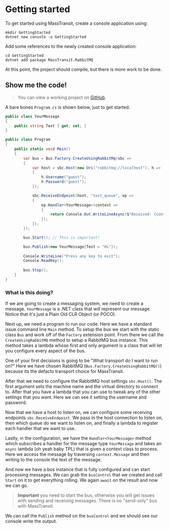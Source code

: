 # Getting started

To get started using MassTransit, create a console application using:

```
mkdir GettingStarted
dotnet new console -o GettingStarted
```

Add some references to the newly created console application:

```
cd GettingStarted
dotnet add package MassTransit.RabbitMQ
```

At this point, the project should compile, but there is more work to be done.

## Show me the code!

> You can view a working project on [GitHub](https://github.com/MassTransit/Sample-ConsoleService).

A bare bones `Program.cs` is shown below, just to get started.

```csharp
public class YourMessage
{ 
    public string Text { get; set; }
}

public class Program
{
    public static void Main()
    {
        var bus = Bus.Factory.CreateUsingRabbitMq(sbc =>
        {
            var host = sbc.Host(new Uri("rabbitmq://localhost"), h =>
            {
                h.Username("guest");
                h.Password("guest");
            });

            sbc.ReceiveEndpoint(host, "test_queue", ep =>
            {
                ep.Handler<YourMessage>(context =>
                {
                    return Console.Out.WriteLineAsync($"Received: {context.Message.Text}");
                });
            });
        });

        bus.Start(); // This is important!

        bus.Publish(new YourMessage{Text = "Hi"});
        
        Console.WriteLine("Press any key to exit");
        Console.ReadKey();
        
        bus.Stop();
    }
}
```

### What is this doing?

If we are going to create a messaging system, we need to create a message. `YourMessage` is a .NET class that will represent our message. Notice that it's just a Plain Old CLR Object (or POCO).

Next up, we need a program to run our code. Here we have a standard issue command line `Main` method. To setup the bus we start with the static class `Bus` and work off of the `Factory` extension point. From there we call the `CreateUsingRabbitMQ` method to setup a RabbitMQ bus instance. This method takes a lambda whose first and only argument is a class that will let you configure every aspect of the bus.

One of your first decisions is going to be "What transport do I want to run on?" Here we have chosen RabbitMQ (`Bus.Factory.CreateUsingRabbitMQ()`) because its the defacto transport choice for MassTransit.

After that we need to configure the RabbitMQ host settings `sbc.Host()`. The first argument sets the machine name and the virtual directory to connect to. After that you have a lambda that you can use to tweak any of the other settings that you want. Here we can see it setting the username and password.

Now that we have a host to listen on, we can configure some receiving endpoints `sbc.ReceiveEndpoint`. We pass in the host connection to listen on, then which queue do we want to listen on, and finally a lambda to register each handler that we want to use.

Lastly, in the configuration, we have the `Handler<YourMessage>` method which subscribes a handler for the message type `YourMessage` and takes an `async` lambda (oh yeah baby TPL) that is given a context class to process. Here we access the message by traversing `context.Message` and then writing to the console the text of the message.

And now we have a bus instance that is fully configured and can start processing messages. We can grab the `busControl` that we created and call `Start` on it to get everything rolling. We again `await` on the result and now we can go.

> **Important** you need to start the bus, otherwise you will get issues with sending and receiving messages. There is no "send-only" bus with MassTransit.

We can call the `Publish` method on the `busControl` and we should see our console write the output.
